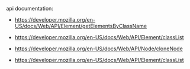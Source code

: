 api documentation:

- https://developer.mozilla.org/en-US/docs/Web/API/Element/getElementsByClassName

- https://developer.mozilla.org/en-US/docs/Web/API/Element/classList

- https://developer.mozilla.org/en-US/docs/Web/API/Node/cloneNode

- https://developer.mozilla.org/en-US/docs/Web/API/Element/classList